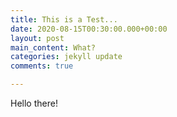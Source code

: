 ```yaml
---
title: This is a Test...
date: 2020-08-15T00:30:00.000+00:00
layout: post
main_content: What?
categories: jekyll update
comments: true

---
```

Hello there!